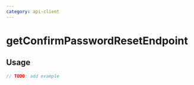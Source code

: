 ```yaml
---
category: api-client
---
```


# getConfirmPasswordResetEndpoint

<!-- PLACEHOLDER_DESCRIPTION -->

## Usage

```ts
// TODO: add example
```
